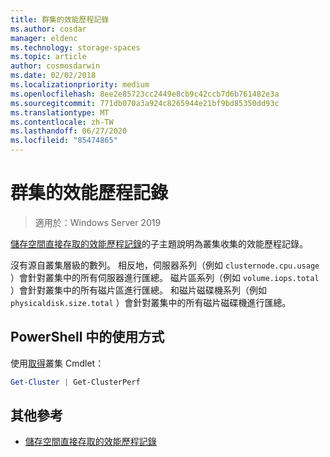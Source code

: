 ```yaml
---
title: 群集的效能歷程記錄
ms.author: cosdar
manager: eldenc
ms.technology: storage-spaces
ms.topic: article
author: cosmosdarwin
ms.date: 02/02/2018
ms.localizationpriority: medium
ms.openlocfilehash: 8ee2e85723cc2449e8cb9c42ccb7d6b761482e3a
ms.sourcegitcommit: 771db070a3a924c8265944e21bf9bd85350dd93c
ms.translationtype: MT
ms.contentlocale: zh-TW
ms.lasthandoff: 06/27/2020
ms.locfileid: "85474865"
---
```

# <a name="performance-history-for-clusters"></a>群集的效能歷程記錄

> 適用於：Windows Server 2019

[儲存空間直接存取的效能歷程記錄](performance-history.md)的子主題說明為叢集收集的效能歷程記錄。

沒有源自叢集層級的數列。 相反地，伺服器系列（例如 `clusternode.cpu.usage` ）會針對叢集中的所有伺服器進行匯總。 磁片區系列（例如 `volume.iops.total` ）會針對叢集中的所有磁片區進行匯總。 和磁片磁碟機系列（例如 `physicaldisk.size.total` ）會針對叢集中的所有磁片磁碟機進行匯總。

## <a name="usage-in-powershell"></a>PowerShell 中的使用方式

使用[取得](https://docs.microsoft.com/powershell/module/failoverclusters/get-cluster)叢集 Cmdlet：

```PowerShell
Get-Cluster | Get-ClusterPerf
```

## <a name="additional-references"></a>其他參考

- [儲存空間直接存取的效能歷程記錄](performance-history.md)

